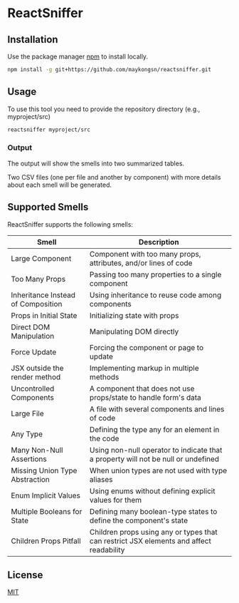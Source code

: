 # ReactSniffer 

## Installation

Use the package manager [npm](https://www.npmjs.com/) to install locally.

```bash
npm install -g git+https://github.com/maykongsn/reactsniffer.git
```

## Usage

To use this tool you need to provide the repository directory (e.g., myproject/src)

```bash
reactsniffer myproject/src
```

### Output

The output will show the smells into two summarized tables.

Two CSV files (one per file and another by component) with more details about each smell will be generated.

## Supported Smells

ReactSniffer supports the following smells: 

| Smell      | Description                                                                             |
|------------|-----------------------------------------------------------------------------------------|
| Large Component                    | Component with too many props, attributes, and/or lines of code |
| Too Many Props                     | Passing too many properties to a single component               |
| Inheritance Instead of Composition | Using inheritance to reuse code among components                |
| Props in Initial State             | Initializing state with props                                   |
| Direct DOM Manipulation            | Manipulating DOM directly                                       |
| Force Update                       | Forcing the component or page to update                         |
| JSX outside the render method      | Implementing markup in multiple methods                         |
| Uncontrolled Components            | A component that does not use props/state to handle form's data |
| Large File                         | A file with several components and lines of code                |
| Any Type                           | Defining the type any for an element in the code |
| Many Non-Null Assertions           | Using non-null operator to indicate that a property will not be null or undefined |
| Missing Union Type Abstraction     | When union types are not used with type aliases |
| Enum Implicit Values               | Using enums without defining explicit values for them |
| Multiple Booleans for State        | Defining many boolean-type states to define the component's state |
| Children Props Pitfall             | Children props using any or types that can restrict JSX elements and affect readability      |

## License

[MIT](https://choosealicense.com/licenses/mit/)
